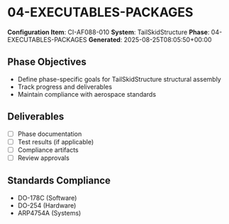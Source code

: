 # 04-EXECUTABLES-PACKAGES

**Configuration Item**: CI-AF088-010
**System**: TailSkidStructure
**Phase**: 04-EXECUTABLES-PACKAGES
**Generated**: 2025-08-25T08:05:50+00:00

## Phase Objectives
- Define phase-specific goals for TailSkidStructure structural assembly
- Track progress and deliverables
- Maintain compliance with aerospace standards

## Deliverables
- [ ] Phase documentation
- [ ] Test results (if applicable)
- [ ] Compliance artifacts
- [ ] Review approvals

## Standards Compliance
- DO-178C (Software)
- DO-254 (Hardware)
- ARP4754A (Systems)

